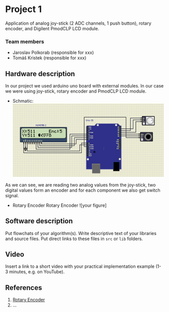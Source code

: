 # Project 1

Application of analog joy-stick (2 ADC channels, 1 push button), rotary encoder, and Digilent PmodCLP LCD module.

### Team members

* Jaroslav Polkorab (responsible for xxx)
* Tomáš Kristek (responsible for xxx)

## Hardware description
In our project we used arduino uno board with external modules. In our case we were using joy-stick, rotary encoder and PmodCLP LCD module. 

* Schmatic: 
 ![your figure](https://github.com/Polkorabjaroslav/Digital-electronics-2/blob/main/Project/obrazky/obr%C3%A1zek_sus_sch%C3%A9ma.png)

As we can see, we are reading two analog values from the joy-stick, two digital values form an encoder and for each component we also get switch signal. 

* Rotary Encoder
Rotary Encoder 
![your figure]

## Software description

Put flowchats of your algorithm(s). Write descriptive text of your libraries and source files. Put direct links to these files in `src` or `lib` folders.

## Video

Insert a link to a short video with your practical implementation example (1-3 minutes, e.g. on YouTube).

## References

1. [Rotary Encoder](https://docs.nanoframework.net/devicesdetails/RotaryEncoder/README.html)
2. ...
